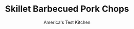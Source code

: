 ---
layout: ../../layouts/MarkdownPostLayout.astro
title: Skillet Barbecued Pork Chops
author: America's Test Kitchen
pubDate: 2023-03-15
description: "Think delicious barbecued pork chops are only for the grill? Think again."
image_url: https://res.cloudinary.com/hksqkdlah/image/upload/ar_1:1,c_fill,dpr_2.0,f_auto,fl_lossy.progressive.strip_profile,g_faces:auto,q_auto:low,w_344/7035_sfs-skillet-bbq-pork-chops-003-277761
tags: ["Main Courses","Pork","Weeknight","30-Minute Suppers"]
calories: 1983
protein: 41
carbohydrates: 29
fats: 
fiber: 1
ingredients: ["3/4 cup, barbecue sauce","2 tablespoons, cider vinegar","3 tablespoons, brown sugar","1 tablespoon, paprika","1/2 teaspoon, ground cumin","1/2 teaspoon, salt","1/2 teaspoon, pepper","1/4 teaspoon, cayenne pepper","4 , bone-in rib or center-cut pork chops (see note)","1 tablespoon, vegetable oil"]
serves: 4
time: "30 minutes"
instructions: ["Whisk barbecue sauce and vinegar in small bowl. Combine sugar, paprika, cumin, salt, pepper, and cayenne in separate bowl. Whisk 1 teaspoon spice mixture into barbecue sauce mixture.","Pat chops dry with paper towels and rub all over with remaining spice mixture. Heat oil in large nonstick skillet over medium-high heat until just smoking. Cook chops until well browned, about 4 minutes per side.","Reduce heat to medium-low. Brush chops with barbecue sauce mixture, flip, and cook until sauce is caramelized, about 1 minute. Brush once more with sauce, flip, and cook until second side is caramelized and meat registers 145 degrees, about 1 minute longer. Serve, passing remaining sauce at table."]
nutrition: ["871 mg Potassium","435 mg Phosphorus","69 mg Calcium","2 mg Iron","62 mg Magnesium","664 mg Sodium","3 mg Zinc","22 g Fat","13 mg Niacin (B3)","9 g Monounsaturated","3 g Polyunsaturated","137 mg Cholesterol","6 g Saturated","1 g Fiber","2 µg Folate (food)","24 g Sugars","3 µg Vitamin K","175 g Water","29 g Carbs","2 µg Folate equivalent (total)","41 g Protein","1 mg Vitamin E","1 µg Vitamin B12","1 mg Vitamin B6","54 µg Vitamin A","495 kcal Energy","6 g Sugars, added","1983 calories"]
notes: "Bulls-Eye brand barbecue sauce is the test kitchen favorite. To prevent the chops from curling as they cook, cut 2 slits about two inches apart through the fat and connective tissue on 1 side of each chop."
---